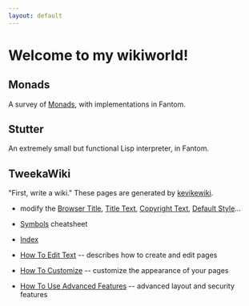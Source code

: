 ```yaml
---
layout: default
---
```


Welcome to my wikiworld!
====

Monads
----
A survey of [Monads](/wiki/Monads.html), with implementations in Fantom.

Stutter
----
An extremely small but functional Lisp interpreter, in Fantom.

TweekaWiki
----
"First, write a wiki."  These pages are generated by [kevikewiki](/wiki/kevikewiki.html).

- modify the [Browser Title](/wiki/Browser_Title.html), [Title Text](/wiki/Title_Text.html), [Copyright Text](/wiki/Copyright_Text.html), [Default Style](/wiki/Default_Style.html)...
- [Symbols](/wiki/Symbols.html) cheatsheet
- [Index](/wiki/Index.html)

- [How To Edit Text](/wiki/How_To_Edit_Text.html) -- describes how to create and edit pages
- [How To Customize](/wiki/How_To_Customize.html) -- customize the appearance of your pages
- [How To Use Advanced Features](/wiki/How_To_Use_Advanced_Features.html) -- advanced layout and security features
